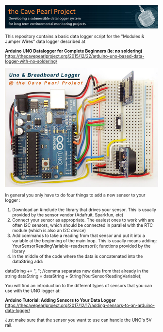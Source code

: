 <img src="https://github.com/EKMallon/The_Cave_Pearl_Project_CURRENT_codebuilds/blob/master/images/CavePearlProjectBanner_130x850px.jpg">

This repository contains a basic data logger script for the  "Modules &amp; Jumper Wires" data logger described at  

**Arduino UNO Datalogger for Complete Beginners (ie: no soldering)**
https://thecavepearlproject.org/2015/12/22/arduino-uno-based-data-logger-with-no-soldering/

<img src="https://github.com/EKMallon/The_Cave_Pearl_Project_CURRENT_codebuilds/blob/master/images/UNObreadboard_600pix.jpg">


In general you only have to do four things to add a new sensor to your logger :

1) Download an #include the library that drives your sensor. This is usually provided by the sensor vendor (Adafruit, Sparkfun, etc) 
2) Connect your sensor as appropriate. The easiest ones to work with are often I2C sensors, which should be connected in parallel with the RTC module (which is also an I2C device)
3) Add commands to take a reading from that sensor and put it into a variable at the beginning of the main loop. This is usually means adding:   YourSensorReadingVariable=readsensor();   functions provided by the library
4) In the middle of the code where the data is concatenated into the dataString add:

dataString += ", "; //comma separates new data from that already in the string
dataString = dataString + String(YourSensorReadingVariable);

You will find an introduction to the different types of sensors that you can use with the UNO logger at:

**Arduino Tutorial: Adding Sensors to Your Data Logger**
https://thecavepearlproject.org/2017/12/17/adding-sensors-to-an-arduino-data-logger/

Just make sure that the sensor you want to use can handle the UNO's 5V rail.
